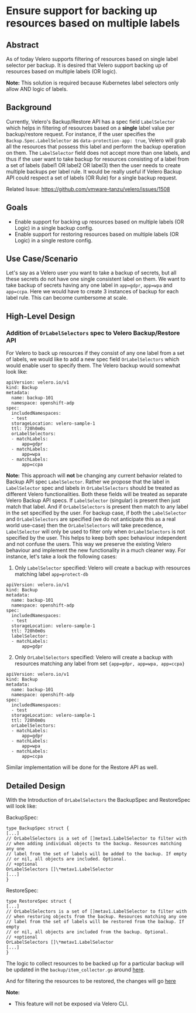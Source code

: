 # Ensure support for backing up resources based on multiple labels
## Abstract
As of today Velero supports filtering of resources based on single label selector per backup. It is desired that Velero
support backing up of resources based on multiple labels (OR logic).

**Note:** This solution is required because Kubernetes label selectors only allow AND logic of labels.

## Background
Currently, Velero's Backup/Restore API has a spec field `LabelSelector` which helps in filtering of resources based on
a **single** label value per backup/restore request. For instance, if the user specifies the `Backup.Spec.LabelSelector` as
`data-protection-app: true`, Velero will grab all the resources that possess this label and perform the backup
operation on them. The `LabelSelector` field does not accept more than one labels, and thus if the user want to take
backup for resources consisting of a label from a set of labels (label1 OR label2 OR label3) then the user needs to
create multiple backups per label rule. It would be really useful if Velero Backup API could respect a set of
labels (OR Rule) for a single backup request.

Related Issue: https://github.com/vmware-tanzu/velero/issues/1508

## Goals
- Enable support for backing up resources based on multiple labels (OR Logic) in a single backup config.
- Enable support for restoring resources based on multiple labels (OR Logic) in a single restore config.

## Use Case/Scenario
Let's say as a Velero user you want to take a backup of secrets, but all these secrets do not have one single consistent
label on them. We want to take backup of secrets having any one label in `app=gdpr`, `app=wpa` and `app=ccpa`. Here
we would have to create 3 instances of backup for each label rule. This can become cumbersome at scale.

## High-Level Design
### Addition of `OrLabelSelectors` spec to Velero Backup/Restore API
For Velero to back up resources if they consist of any one label from a set of labels, we would like to add a new spec
field `OrLabelSelectors` which would enable user to specify them. The Velero backup would somewhat look like:

```
apiVersion: velero.io/v1
kind: Backup
metadata:
  name: backup-101
  namespace: openshift-adp
spec:
  includedNamespaces:
  - test
  storageLocation: velero-sample-1
  ttl: 720h0m0s
  orLabelSelectors:
  - matchLabels:
      app=gdpr
  - matchLabels:
      app=wpa
  - matchLabels:
      app=ccpa
```

**Note:** This approach will **not** be changing any current behavior related to Backup API spec `LabelSelector`. Rather we
propose that the label in `LabelSelector` spec and labels in `OrLabelSelectors` should be treated as different Velero functionalities.
Both these fields will be treated as separate Velero Backup API specs. If `LabelSelector` (singular) is present then just match that label.
And if `OrLabelSelectors` is present then match to any label in the set specified by the user. For backup case, if both the `LabelSelector` and `OrLabelSelectors` 
are specified (we do not anticipate this as a real world use-case) then the `OrLabelSelectors` will take precedence, `LabelSelector` will
only be used to filter only when `OrLabelSelectors` is not specified by the user. This helps to keep both spec behaviour independent and not confuse the users. 
This way we preserve the existing Velero behaviour and implement the new functionality in a much cleaner way.
For instance, let's take a look the following cases:

1. Only `LabelSelector` specified: Velero will create a backup with resources matching label `app=protect-db`
```
apiVersion: velero.io/v1
kind: Backup
metadata:
  name: backup-101
  namespace: openshift-adp
spec:
  includedNamespaces:
  - test
  storageLocation: velero-sample-1
  ttl: 720h0m0s
  labelSelector:
  - matchLabels:
      app=gdpr
```
2. Only `OrLabelSelectors` specified: Velero will create a backup with resources matching any label from set `{app=gdpr, app=wpa, app=ccpa}`
```
apiVersion: velero.io/v1
kind: Backup
metadata:
  name: backup-101
  namespace: openshift-adp
spec:
  includedNamespaces:
  - test
  storageLocation: velero-sample-1
  ttl: 720h0m0s
  orLabelSelectors:
  - matchLabels:
      app=gdpr
  - matchLabels:
      app=wpa
  - matchLabels:
      app=ccpa
```

Similar implementation will be done for the Restore API as well.

## Detailed Design
With the Introduction of `OrLabelSelectors` the BackupSpec and RestoreSpec will look like:

BackupSpec:
```
type BackupSpec struct {
[...]
// OrLabelSelectors is a set of []metav1.LabelSelector to filter with
// when adding individual objects to the backup. Resources matching any one
// label from the set of labels will be added to the backup. If empty
// or nil, all objects are included. Optional.
// +optional
OrLabelSelectors []\*metav1.LabelSelector
[...]
}
```

RestoreSpec:
```
type RestoreSpec struct {
[...]
// OrLabelSelectors is a set of []metav1.LabelSelector to filter with
// when restoring objects from the backup. Resources matching any one
// label from the set of labels will be restored from the backup. If empty
// or nil, all objects are included from the backup. Optional.
// +optional
OrLabelSelectors []\*metav1.LabelSelector
[...]
}
```

The logic to collect resources to be backed up for a particular backup will be updated in the `backup/item_collector.go`
around [here](https://github.com/vmware-tanzu/velero/blob/574baeb3c920f97b47985ec3957debdc70bcd5f8/pkg/backup/item_collector.go#L294).

And for filtering the resources to be restored, the changes will go [here](https://github.com/vmware-tanzu/velero/blob/d1063bda7e513150fd9ae09c3c3c8b1115cb1965/pkg/restore/restore.go#L1769)

**Note:**
- This feature will not be exposed via Velero CLI.